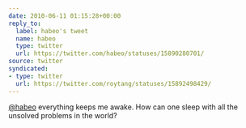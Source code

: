 ```yaml
---
date: 2010-06-11 01:15:28+00:00
reply_to:
  label: habeo's tweet
  name: habeo
  type: twitter
  url: https://twitter.com/habeo/statuses/15890280701/
source: twitter
syndicated:
- type: twitter
  url: https://twitter.com/roytang/statuses/15892498429/
---
```


[@habeo](https://twitter.com/habeo/) everything keeps me awake. How can one sleep with all the unsolved problems in the world?